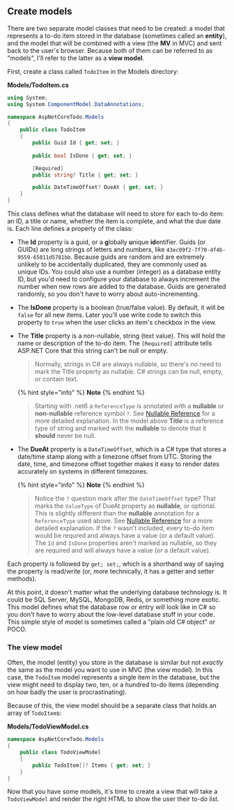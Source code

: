 ## Create models
There are two separate model classes that need to be created: a model that represents a to-do item stored in the database (sometimes called an **entity**), and the model that will be combined with a view (the **MV** in MVC) and sent back to the user's browser. Because both of them can be referred to as "models", I'll refer to the latter as a **view model**.

First, create a class called `TodoItem` in the Models directory:

**Models/TodoItem.cs**

```csharp
using System;
using System.ComponentModel.DataAnnotations;

namespace AspNetCoreTodo.Models
{
    public class TodoItem
    {
        public Guid Id { get; set; }
        
        public bool IsDone { get; set; }

        [Required]
        public string? Title { get; set; }

        public DateTimeOffset? DueAt { get; set; }
    }
}
```

This class defines what the database will need to store for each to-do item: an ID, a title or name, whether the item is complete, and what the due date is. Each line defines a property of the class:

* The **Id** property is a guid, or a **g**lobally **u**nique **id**entifier. Guids (or GUIDs) are long strings of letters and numbers, like `43ec09f2-7f70-4f4b-9559-65011d5781bb`. Because guids are random and are extremely unlikely to be accidentally duplicated, they are commonly used as unique IDs. You could also use a number (integer) as a database entity ID, but you'd need to configure your database to always increment the number when new rows are added to the database. Guids are generated randomly, so you don't have to worry about auto-incrementing.

* The **IsDone** property is a boolean (true/false value). By default, it will be `false` for all new items. Later you'll use write code to switch this property to `true` when the user clicks an item's checkbox in the view.

* The **Title** property is a non-nullable, string (text value). This will hold the name or description of the to-do item. The `[Required]` attribute tells ASP.NET Core that this string can't be null or empty. 

    > Normally, strings in C# are always nullable, so there's no need to mark the Title property as nullable. C# strings can be null, empty, or contain text.

    {% hint style="info" %} **Note** {% endhint %}
    > Starting with .net6 a `ReferenceType` is annotated with a **nullable** or **non-nullable** reference symbol `?`. See [Nullable Reference](https://learn.microsoft.com/en-us/dotnet/csharp/language-reference/builtin-types/nullable-reference-types) for a more detailed explanation. In the model above **Title** is a reference type of string and marked with the **nullable** to denote that it **should** never be null.

* The **DueAt** property is a `DateTimeOffset`, which is a C# type that stores a date/time stamp along with a timezone offset from UTC. Storing the date, time, and timezone offset together makes it easy to render dates accurately on systems in different timezones.

    {% hint style="info" %} **Note** {% endhint %}
    > Notice the `?` question mark after the `DateTimeOffset` type? That marks the `ValueType` of DueAt property as **nullable**, or optional. This is slightly different than the **nullable** annotation for a `ReferenceType` used above.  See [Nullable Reference](https://learn.microsoft.com/en-us/dotnet/csharp/language-reference/builtin-types/nullable-value-types) for a more detailed explanation. If the `?` wasn't included, every to-do item would be requred and always have a value (or a default value). The `Id` and `IsDone` properties aren't marked as nullable, so they are required and will always have a value (or a default value).

Each property is followed by `get; set;`, which is a shorthand way of saying the property is read/write (or, more technically, it has a getter and setter methods).

At this point, it doesn't matter what the underlying database technology is. It could be SQL Server, MySQL, MongoDB, Redis, or something more exotic. This model defines what the database row or entry will look like in C# so you don't have to worry about the low-level database stuff in your code. This simple style of model is sometimes called a "plain old C# object" or POCO.

### The view model

Often, the model (entity) you store in the database is similar but not *exactly* the same as the model you want to use in MVC (the view model). In this case, the `TodoItem` model represents a single item in the database, but the view might need to display two, ten, or a hundred to-do items (depending on how badly the user is procrastinating).

Because of this, the view model should be a separate class that holds an array of `TodoItem`s:

**Models/TodoViewModel.cs**

```csharp
namespace AspNetCoreTodo.Models
{
    public class TodoViewModel
    {
        public TodoItem[]? Items { get; set; }
    }
}
```

Now that you have some models, it's time to create a view that will take a `TodoViewModel` and render the right HTML to show the user their to-do list.

